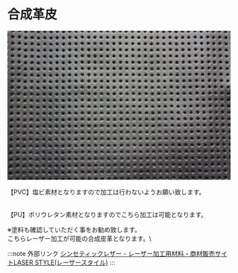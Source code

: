 # 合成革皮

![](/assets/561460_l.jpg)

【PVC】塩ビ素材となりますので加工は行わないようお願い致します。

\
【PU】ポリウレタン素材となりますのでこちら加工は可能となります。

※塗料も確認していただく事をお勧め致します。\
こちらレーザー加工が可能の合成皮革となります。\


:::note 外部リンク
[シンセティックレザー - レーザー加工用材料・商材販売サイトLASER STYLE(レーザースタイル)](https://laser-style.net/?mode=cate&cbid=2437876&csid=0) 
:::

